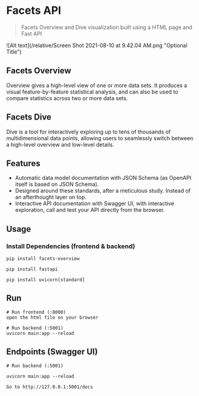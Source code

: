 # Facets API

> Facets Overview and Dive visualization built using a HTML page and Fast API

![Alt text](/relative/Screen Shot 2021-08-10 at 9.42.04 AM.png "Optional Title")

## Facets Overview
Overview gives a high-level view of one or more data sets. It produces a visual feature-by-feature statistical analysis, and can also be used to compare statistics across two or more data sets. 

## Facets Dive
Dive is a tool for interactively exploring up to tens of thousands of multidimensional data points, allowing users to seamlessly switch between a high-level overview and low-level details.

## Features

- Automatic data model documentation with JSON Schema (as OpenAPI itself is based on JSON Schema).
- Designed around these standards, after a meticulous study. Instead of an afterthought layer on top.
- Interactive API documentation with Swagger UI, with interactive exploration, call and test your API directly from the browser.


## Usage


### Install Dependencies (frontend & backend)

```
pip install facets-overview

pip install fastapi

pip install uvicorn[standard]
```

## Run

```
# Run frontend (:8000) 
open the html file on your browser

# Run backend (:5001)
uvicorn main:app --reload
```

## Endpoints (Swagger UI)
```
# Run backend (:5001)

uvicorn main:app --reload

Go to http://127.0.0.1:5001/docs
```
